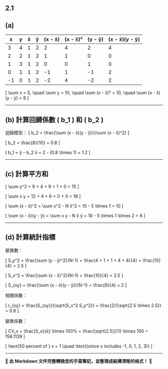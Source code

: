 

## 2.1

## (a)

| x  | y  | x̄ | ȳ | (x - x̄) | (x - x̄)² | (y - ȳ) | (x - x̄)(y - ȳ) |
|----|----|----|----|---------|---------|---------|----------------|
| 3  | 4  | 1  | 2  | 2  | 4  | 2  | 4  |
| 2  | 2  | 1  | 2  | 1  | 1  | 0  | 0  |
| 1  | 3  | 1  | 2  | 0  | 0  | 1  | 0  |
| 0  | 1  | 1  | 2  | -1 | 1  | -1 | 2  |
| -1 | 0  | 1  | 2  | -2 | 4  | -2 | 2  |

\[
\sum x = 5, \quad \sum y = 10, \quad \sum (x - x̄)² = 10, \quad \sum (x - x̄)(y - ȳ) = 8
\]

---

## (b) 計算回歸係數 \( b_1 \) 和 \( b_2 \)

迴歸模型：
\[
b_2 = \frac{\sum (x - x̄)(y - ȳ)}{\sum (x - x̄)^2}
\]

\[
b_2 = \frac{8}{10} = 0.8
\]

\[
b_1 = ȳ - b_2 x̄ = 2 - (0.8 \times 1) = 1.2
\]

---

## (c) 計算平方和

\[
\sum y^2 = 9 + 4 + 9 + 1 + 0 = 15
\]

\[
\sum x y = 12 + 4 + 6 + 0 + 0 = 18
\]

\[
\sum (x - x̄)^2 = \sum x^2 - N x̄^2 = 15 - 5 \times 1 = 10
\]

\[
\sum (x - x̄)(y - ȳ) = \sum x y - N x̄ ȳ = 18 - 5 \times 1 \times 2 = 8
\]

---

## (d) 計算統計指標

變異數：

\[
S_y^2 = \frac{\sum (y - ȳ)^2}{N-1} = \frac{4 + 1 + 1 + 4 + 4}{4} = \frac{10}{4} = 2.5
\]

\[
S_x^2 = \frac{\sum (x - x̄)^2}{N-1} = \frac{10}{4} = 2.5
\]

\[
S_{xy} = \frac{\sum (x - x̄)(y - ȳ)}{N-1} = \frac{8}{4} = 2
\]

相關係數：

\[
r_{xy} = \frac{S_{xy}}{\sqrt{S_x^2 S_y^2}} = \frac{2}{\sqrt{2.5 \times 2.5}} = 0.8
\]

變異係數：

\[
CV_x = \frac{S_x}{x̄} \times 100\% = \frac{\sqrt{2.5}}{1} \times 100 = 158.1139
\]

\[
\text{50 percent of } x = 1 \quad \text{(since x includes -1, 0, 1, 2, 3)}
\]

---

📌 **此 Markdown 文件完整轉換您的手寫筆記，並整理成結構清晰的格式！** 🚀
